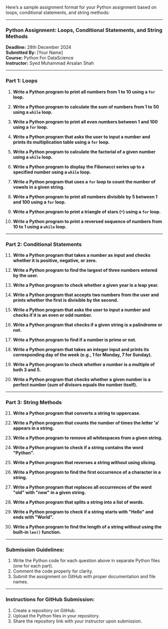 Here’s a sample assignment format for your Python assignment based on loops, conditional statements, and string methods:

---

### Python Assignment: Loops, Conditional Statements, and String Methods

**Deadline:** 28th December 2024  
**Submitted By:** [Your Name]  
**Course:** Python For DataScience  
**Instructor:** Syed Muhammad Arsalan Shah


---

### Part 1: Loops

1. **Write a Python program to print all numbers from 1 to 10 using a `for` loop.**

2. **Write a Python program to calculate the sum of numbers from 1 to 50 using a `while` loop.**

3. **Write a Python program to print all even numbers between 1 and 100 using a `for` loop.**

4. **Write a Python program that asks the user to input a number and prints its multiplication table using a `for` loop.**

5. **Write a Python program to calculate the factorial of a given number using a `while` loop.**

6. **Write a Python program to display the Fibonacci series up to a specified number using a `while` loop.**

7. **Write a Python program that uses a `for` loop to count the number of vowels in a given string.**

8. **Write a Python program to print all numbers divisible by 5 between 1 and 100 using a `for` loop.**

9. **Write a Python program to print a triangle of stars (`*`) using a `for` loop.**

10. **Write a Python program to print a reversed sequence of numbers from 10 to 1 using a `while` loop.**

---

### Part 2: Conditional Statements

11. **Write a Python program that takes a number as input and checks whether it is positive, negative, or zero.**

12. **Write a Python program to find the largest of three numbers entered by the user.**

13. **Write a Python program to check whether a given year is a leap year.**

14. **Write a Python program that accepts two numbers from the user and prints whether the first is divisible by the second.**

15. **Write a Python program that asks the user to input a number and checks if it is an even or odd number.**

16. **Write a Python program that checks if a given string is a palindrome or not.**

17. **Write a Python program to find if a number is prime or not.**

18. **Write a Python program that takes an integer input and prints its corresponding day of the week (e.g., 1 for Monday, 7 for Sunday).**

19. **Write a Python program to check whether a number is a multiple of both 3 and 5.**

20. **Write a Python program that checks whether a given number is a perfect number (sum of divisors equals the number itself).**

---

### Part 3: String Methods

21. **Write a Python program that converts a string to uppercase.**

22. **Write a Python program that counts the number of times the letter 'a' appears in a string.**

23. **Write a Python program to remove all whitespaces from a given string.**

24. **Write a Python program to check if a string contains the word "Python".**

25. **Write a Python program that reverses a string without using slicing.**

26. **Write a Python program to find the first occurrence of a character in a string.**

27. **Write a Python program that replaces all occurrences of the word "old" with "new" in a given string.**

28. **Write a Python program that splits a string into a list of words.**

29. **Write a Python program to check if a string starts with "Hello" and ends with "World".**

30. **Write a Python program to find the length of a string without using the built-in `len()` function.**

---

### Submission Guidelines:

1. Write the Python code for each question above in separate Python files (one for each part).
2. Comment the code properly for clarity.
3. Submit the assignment on GitHub with proper documentation and file names.

---

### Instructions for GitHub Submission:

1. Create a repository on GitHub.
2. Upload the Python files in your repository.
3. Share the repository link with your instructor upon submission.


